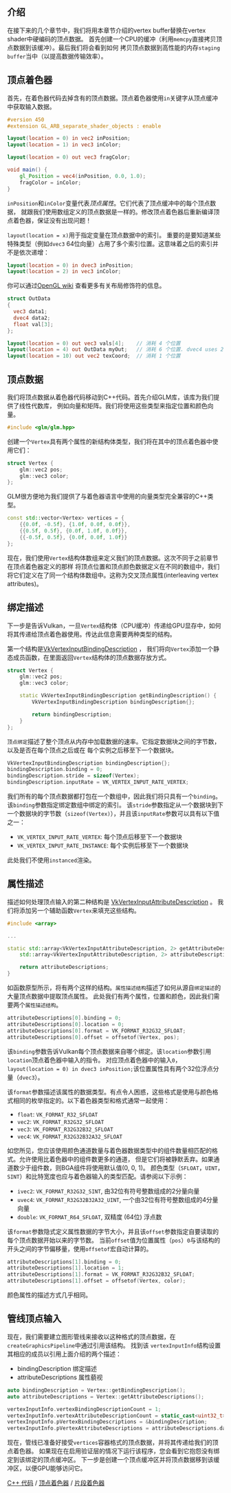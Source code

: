 ## 介绍

在接下来的几个章节中，我们将用本章节介绍的vertex buffer替换在vertex shader中硬编码的顶点数据。
首先创建一个CPU的缓冲（利用`memcpy`直接拷贝顶点数据到该缓冲）。最后我们将会看到如何
拷贝顶点数据到高性能的内存`staging buffer`当中（以提高数据传输效率）。

## 顶点着色器

首先，在着色器代码去掉含有的顶点数据。顶点着色器使用`in`关键字从顶点缓冲中获取输入数据。


```glsl
#version 450
#extension GL_ARB_separate_shader_objects : enable

layout(location = 0) in vec2 inPosition;
layout(location = 1) in vec3 inColor;

layout(location = 0) out vec3 fragColor;

void main() {
    gl_Position = vec4(inPosition, 0.0, 1.0);
    fragColor = inColor;
}
```

`inPosition`和`inColor`变量代表*顶点属性*。它们代表了顶点缓冲中的每个顶点数据，
就跟我们使用数组定义的顶点数据是一样的。修改顶点着色器后重新编译顶点着色器，保证没有出现问题！

`layout(location = x)`用于指定变量在顶点数据中的索引。
重要的是要知道某些特殊类型（例如`dvec3` 64位向量）占用了多个索引位置。这意味着之后的索引并不是依次递增：


```glsl
layout(location = 0) in dvec3 inPosition;
layout(location = 2) in vec3 inColor;
```

你可以通过[OpenGL wiki](https://www.khronos.org/opengl/wiki/Layout_Qualifier_(GLSL)) 查看更多有关布局修饰符的信息。

```glsl
struct OutData
{
  vec3 data1;
  dvec4 data2;
  float val[3];
};

layout(location = 0) out vec3 vals[4];    // 消耗 4 个位置
layout(location = 4) out OutData myOut;   // 消耗 6 个位置. dvec4 uses 2, and `val[3]` uses 3 total
layout(location = 10) out vec2 texCoord;  // 消耗 1 个位置
```
## 顶点数据

我们将顶点数据从着色器代码移动到C++代码。首先介绍GLM库，该库为我们提供了线性代数库，
例如向量和矩阵。我们将使用这些类型来指定位置和颜色向量。


```c++
#include <glm/glm.hpp>
```

创建一个`Vertex`具有两个属性的新结构体类型，我们将在其中的顶点着色器中使用它们：

```c++
struct Vertex {
    glm::vec2 pos;
    glm::vec3 color;
};
```

GLM很方便地为我们提供了与着色器语言中使用的向量类型完全兼容的C++类型。


```c++
const std::vector<Vertex> vertices = {
    {{0.0f, -0.5f}, {1.0f, 0.0f, 0.0f}},
    {{0.5f, 0.5f}, {0.0f, 1.0f, 0.0f}},
    {{-0.5f, 0.5f}, {0.0f, 0.0f, 1.0f}}
};
```
现在，我们使用`Vertex`结构体数组来定义我们的顶点数据。这次不同于之前章节在顶点着色器定义的那样
将顶点位置和顶点颜色数据定义在不同的数组中，我们将它们定义在了同一个结构体数组中。这称为交叉顶点属性(interleaving vertex attributes)。


## 绑定描述

下一步是告诉Vulkan，一旦`Vertex`结构体（CPU缓冲）传递给GPU显存中，如何将其传递给顶点着色器使用。传达此信息需要两种类型的结构。

第一个结构是[VkVertexInputBindingDescription](https://www.khronos.org/registry/vulkan/specs/1.2-extensions/man/html/VkVertexInputBindingDescription.html) ，
我们将向`Vertex`添加一个静态成员函数，在里面返回`Vertex`结构体的顶点数据存放方式。


```c++
struct Vertex {
    glm::vec2 pos;
    glm::vec3 color;

    static VkVertexInputBindingDescription getBindingDescription() {
        VkVertexInputBindingDescription bindingDescription{};

        return bindingDescription;
    }
};
```

`顶点绑定`描述了整个顶点从内存中加载数据的速率。它指定数据块之间的字节数，以及是否在每个顶点之后或在
每个实例之后移至下一个数据块。

```c++
VkVertexInputBindingDescription bindingDescription{};
bindingDescription.binding = 0;
bindingDescription.stride = sizeof(Vertex);
bindingDescription.inputRate = VK_VERTEX_INPUT_RATE_VERTEX;
```

我们所有的每个顶点数据都打包在一个数组中，因此我们将只具有一个`binding`。该`binding`参数指定绑定数组中绑定的索引。
该`stride`参数指定从一个数据块到下一个数据块的字节数（`sizeof(Vertex)`），并且该`inputRate`参数可以具有以下值之一：
* `VK_VERTEX_INPUT_RATE_VERTEX`: 每个顶点后移至下一个数据块
* `VK_VERTEX_INPUT_RATE_INSTANCE`: 每个实例后移至下一个数据块

此处我们不使用`instanced`渲染。

## 属性描述

描述如何处理顶点输入的第二种结构是 [VkVertexInputAttributeDescription](https://www.khronos.org/registry/vulkan/specs/1.2-extensions/man/html/VkVertexInputAttributeDescription.html) 。
我们将添加另一个辅助函数`Vertex`来填充这些结构。


```c++
#include <array>

...

static std::array<VkVertexInputAttributeDescription, 2> getAttributeDescriptions() {
    std::array<VkVertexInputAttributeDescription, 2> attributeDescriptions{};

    return attributeDescriptions;
}
```

如函数原型所示，将有两个这样的结构。`属性描述结构`描述了如何从源自`绑定描述`的大量顶点数据中提取顶点属性。
此处我们有两个属性，位置和颜色，因此我们需要两个`属性描述结构`。


```c++
attributeDescriptions[0].binding = 0;
attributeDescriptions[0].location = 0;
attributeDescriptions[0].format = VK_FORMAT_R32G32_SFLOAT;
attributeDescriptions[0].offset = offsetof(Vertex, pos);
```

该`binding`参数告诉Vulkan每个顶点数据来自哪个绑定。该`location`参数引用`location`顶点着色器中输入的指令。
对应顶点着色器中的输入`0`，`layout(location = 0) in dvec3 inPosition;`该位置属性具有两个32位浮点分量（`dvec3`）。

该`format`参数描述该属性的数据类型。有点令人困惑，这些格式是使用与颜色格式相同的枚举指定的。以下着色器类型和格式通常一起使用：

* `float`: `VK_FORMAT_R32_SFLOAT`
* `vec2`: `VK_FORMAT_R32G32_SFLOAT`
* `vec3`: `VK_FORMAT_R32G32B32_SFLOAT`
* `vec4`: `VK_FORMAT_R32G32B32A32_SFLOAT`

如您所见，您应该使用颜色通道数量与着色器数据类型中的组件数量相匹配的格式。允许使用比着色器中的组件数更多的通道，
但是它们将被静默丢弃。如果通道数少于组件数，则BGA组件将使用默认值(0, 0, 1)。
颜色类型（`SFLOAT`，`UINT`，`SINT`）和比特宽度也应与着色器输入的类型匹配。请参阅以下示例：

* `ivec2`: `VK_FORMAT_R32G32_SINT`, 由32位有符号整数组成的2分量向量
* `uvec4`: `VK_FORMAT_R32G32B32A32_UINT`, 一个由32位有符号整数组成的4分量向量
* `double`: `VK_FORMAT_R64_SFLOAT`, 双精度 (64位) 浮点数

该`format`参数隐式定义属性数据的字节大小，并且该`offset`参数指定自要读取的每个顶点数据开始以来的字节数。
当前`offset`值为位置属性（`pos`）`0`与该结构的开头之间的字节偏移量，使用`offsetof`宏自动计算的。

```c++
attributeDescriptions[1].binding = 0;
attributeDescriptions[1].location = 1;
attributeDescriptions[1].format = VK_FORMAT_R32G32B32_SFLOAT;
attributeDescriptions[1].offset = offsetof(Vertex, color);
```
颜色属性的描述方式几乎相同。

## 管线顶点输入

现在，我们需要建立图形管线来接收以这种格式的顶点数据，在`createGraphicsPipeline`中通过引用该结构。
找到该 `vertexInputInfo`结构设置其相应的成员以引用上面介绍的两个描述：
* bindingDescription 绑定描述
* attributeDescriptions 属性藐视

```c++
auto bindingDescription = Vertex::getBindingDescription();
auto attributeDescriptions = Vertex::getAttributeDescriptions();

vertexInputInfo.vertexBindingDescriptionCount = 1;
vertexInputInfo.vertexAttributeDescriptionCount = static_cast<uint32_t>(attributeDescriptions.size());
vertexInputInfo.pVertexBindingDescriptions = &bindingDescription;
vertexInputInfo.pVertexAttributeDescriptions = attributeDescriptions.data();
```

现在，管线已准备好接受`vertices`容器格式的顶点数据，并将其传递给我们的顶点着色器。
如果现在在启用验证层的情况下运行该程序，您会看到它抱怨没有绑定到该绑定的顶点缓冲区。
下一步是创建一个顶点缓冲区并将顶点数据移到该缓冲区，以便GPU能够访问它。

[C++ 代码](/code/17_vertex_input.cpp) /
[顶点着色器](/code/17_shader_vertexbuffer.vert) /
[片段着色器](/code/17_shader_vertexbuffer.frag)
